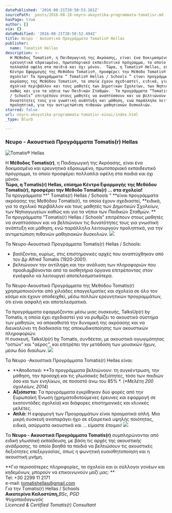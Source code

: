 ```yaml
---
datePublished: '2016-08-21T20:50:53.161Z'
sourcePath: _posts/2016-08-18-neyro-akoystika-programmata-tomatisr.md
hasPage: true
author: []
via: {}
dateModified: '2016-08-21T20:50:52.494Z'
title: Νευρο - Ακουστικά Προγράμματα Tomatis® Hellas
publisher:
  name: Tomatis® Hellas
description: >-
  Η Μέθοδος Τomatis®, η Παιδαγωγική της Ακρόασης, είναι ένα δοκιμασμένο και
  ερευνητικά εδραιωμένο, πρωτοποριακό εκπαιδευτικό πρόγραμμα, το οποίο προσφέρει
  πολλαπλά οφέλη στα παιδιά και όχι μόνον.  Τώρα, η Τomatis® Ηellas, επίσημο
  Κέντρο Εφαρμογής της Μεθόδου Τomatis®, προσφέρει την Μέθοδο Τomatis® … στα
  σχολεία! Τα προγράμματα “ Τomatis® Hellas / Schools ” είναι προγράμματα
  ακρόασης της Μεθόδου Τomatis®, τα οποία έχουν σχεδιαστεί, ειδικά, για το
  σχολικό περιβάλλον και τους μαθητές των Δημοτικών Σχολείων, των Νηπιαγωγείων
  καθώς και για τα νήπια των Παιδικών Σταθμών.  Τα προγράμματα “Τomatis® Hellas
  / Schools” επιτρέπουν στους μαθητές να αναπτύσσουν και να βελτιώνουν τις
  δυνατότητες τους για γνωστική ανάπτυξη και μάθηση, ενώ παράλληλα λειτουργούν
  προληπτικά, για την αντιμετώπιση πιθανών μαθησιακών δυσκολιών.
starred: false
url: neyro-akoystika-programmata-tomatisr-einai/index.html
_type: Blurb

---
```

### Νευρο - Ακουστικά Προγράμματα Tomatis(r) Hellas
![Tomatis® Hellas](https://the-grid-user-content.s3-us-west-2.amazonaws.com/da9590c2-5e7a-4630-959d-407fe846f64c.png)

Η **Μέθοδος Τomatis(r)**, η Παιδαγωγική της Ακρόασης, είναι ένα δοκιμασμένο και ερευνητικά εδραιωμένο, πρωτοποριακό εκπαιδευτικό πρόγραμμα, το οποίο προσφέρει πολλαπλά οφέλη στα παιδιά και όχι μόνον.   
**Τώρα, η Τomatis(r) Ηellas, επίσημο Κέντρο Εφαρμογής της Μεθόδου Τomatis(r), προσφέρει την Μέθοδο Τomatis(r) ... στα σχολεία!**  
Τα προγράμματα **" Τomatis(r) Hellas / Schools " **είναι προγράμματα ακρόασης της Μεθόδου Τomatis(r), τα οποία έχουν σχεδιαστεί, **ειδικά, για το σχολικό περιβάλλον και τους μαθητές των Δημοτικών Σχολείων, των Νηπιαγωγείων καθώς και για τα νήπια των Παιδικών Σταθμών. **  
Τα προγράμματα "Τomatis(r) Hellas / Schools" επιτρέπουν στους μαθητές να αναπτύσσουν και να βελτιώνουν τις δυνατότητες τους για γνωστική ανάπτυξη και μάθηση, ενώ παράλληλα λειτουργούν προληπτικά, για την αντιμετώπιση πιθανών μαθησιακών δυσκολιών.
![](https://the-grid-user-content.s3-us-west-2.amazonaws.com/d364c076-e764-4d80-9a53-0c3172d6b2ff.jpg)

Τα Νευρο-Ακουστικά Προγράμματα Tomatis(r) Hellas / Schools:  
- βασίζονται, κυρίως, στις επιστημονικές αρχές που αναπτύχθηκαν από τον Δρ Alfred Tomatis (1920-2001).  
- βελτιώνουν την αντίληψη και την ανάλυση των πληροφοριών που προσλαμβάνονται από τα αισθητήρια όργανα επιτρέποντας στον εγκέφαλο να λειτουργεί αποτελεσματικότερα.

Τα Νευρο-Ακουστικά Προγράμματα της Μεθόδου Tomatis(r) χρησιμοποιούνται από χιλιάδες επαγγελματίες και σχολεία σε όλο τον κόσμο και έχουν αποδειχθεί, μέσω πολλών ερευνητικών προγραμμάτων, ότι είναι ασφαλή και αποτελεσματικά. 

Τα προγράμματα εφαρμόζονται μέσω μιας συσκευής, TalksUp(r) by Tomatis, η οποία έχει σχεδιαστεί για να ρυθμίζει το ακουστικό σύστημα των μαθητών, να αποκαθιστά την δυναμική της ακρόασης και να διευκολύνει τη διαδικασία της αποκωδικοποίησης των ακουστικών πληροφοριών.  
Η συσκευή, TalksUp(r) by Tomatis, συνδέεται, με ακουστικά αγωγιμότητας "οστών" και "αέρος", και επιτρέπει την μετάδοση των μουσικών ήχων, μέσω δύο διαύλων.
![](https://the-grid-user-content.s3-us-west-2.amazonaws.com/30e528c7-64e0-4abc-845f-229074c576f0.jpg)

Τα Νευρο -Ακουστικά Προγράμματα Tomatis(r) Hellas είναι:

* **Αποδοτικά: **Το προγράμματα βελτιώνουν: τη συγκέντρωση, την μάθηση, την προσοχή και τις γλωσσικές δεξιότητες, τόσο των παιδιών όσο και των ενηλίκων, σε ποσοστό άνω του 85% \*. (_\*Μελέτη 200 σχολείων, 2014_)
* **Αξιόπιστα:** Tα προγράμματα εγκρίθηκαν δύο φορές από την Ευρωπαϊκή Ένωση (χρηματοδοτούμενες έρευνες και εφαρμογή σε εκατοντάδες σχολεία) και διάφορες επιστημονικές και κλινικές μελέτες.
* **Απλά:** Η εφαρμογή των Προγραμμάτων είναι πραγματικά απλή. Μια μικρή συσκευή αναπαράγει ήχο σε εξαιρετικά υψηλής ποιότητας, ειδικά, ασύρματα ακουστικά και ... είμαστε έτοιμοι!
![](https://the-grid-user-content.s3-us-west-2.amazonaws.com/e5044f69-ade3-4b83-82d0-56a070533099.jpg)

Τα **Νευρο - Ακουστικά Προγράμματα Tomatis(r)** συμπληρώνονται από _ειδική γλωσσική εκπαίδευση,_ με βάση τις αρχές της _ακουστικής ανάδρασης,_ το οποίο βοηθά τα παιδιά να βελτιώσουν τις ακουστικές δεξιότητες επεξεργασίας, όπως η φωνητική ευαισθητοποίηση και η ακουστική μνήμη.

**Για περισσότερες πληροφορίες, τα σχολεία και οι σύλλογοι γονέων και κηδεμόνων, μπορούν να επικοινωνούν μαζί μας: **  
Tel: +30 2299 11 2171  
e-mail: tomatishellas@gmail.com   
Για την Τomatis(r) Hellas / Schools  
**Αικατερίνα Καλοστύπη,**_BSc, PGD_  
_Ψυχοπαιδαγωγός_  
_Licenced & Certified Tomatis(r) Consultant_